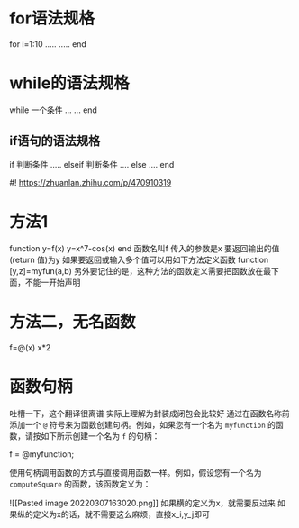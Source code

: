 # for语法规格
for i=1:10
	.....
	.....
end
# while的语法规格
while 一个条件
	...
	...
end
## if语句的语法规格
if 判断条件
	.....
elseif 判断条件
	....
else
	....
end

#! https://zhuanlan.zhihu.com/p/470910319

# 方法1

function y=f(x)
y=x^7-cos(x)
end
函数名叫f
传入的参数是x
要返回输出的值(return 值)为y
如果要返回或输入多个值可以用如下方法定义函数
function [y,z]=myfun(a,b)
另外要记住的是，这种方法的函数定义需要把函数放在最下面，不能一开始声明

# 方法二，无名函数

f=@(x) x*2

# 函数句柄

吐槽一下，这个翻译很离谱
实际上理解为封装成闭包会比较好
通过在函数名称前添加一个 `@` 符号来为函数创建句柄。例如，如果您有一个名为 `myfunction` 的函数，请按如下所示创建一个名为 `f` 的句柄：

f = @myfunction;

使用句柄调用函数的方式与直接调用函数一样。例如，假设您有一个名为 `computeSquare` 的函数，该函数定义为：

![[Pasted image 20220307163020.png]]
如果横的定义为x，就需要反过来
如果纵的定义为x的话，就不需要这么麻烦，直接x_i,y_j即可